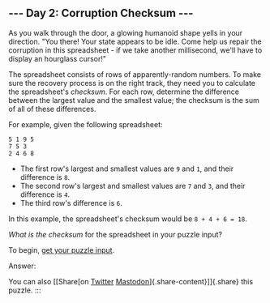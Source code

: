 ## \-\-- Day 2: Corruption Checksum \-\--

As you walk through the door, a glowing humanoid shape yells in your
direction. \"You there! Your state appears to be idle. Come help us
repair the corruption in this spreadsheet - if we take another
millisecond, we\'ll have to display an hourglass cursor!\"

The spreadsheet consists of rows of apparently-random numbers. To make
sure the recovery process is on the right track, they need you to
calculate the spreadsheet\'s *checksum*. For each row, determine the
difference between the largest value and the smallest value; the
checksum is the sum of all of these differences.

For example, given the following spreadsheet:

    5 1 9 5
    7 5 3
    2 4 6 8

-   The first row\'s largest and smallest values are `9` and `1`, and
    their difference is `8`.
-   The second row\'s largest and smallest values are `7` and `3`, and
    their difference is `4`.
-   The third row\'s difference is `6`.

In this example, the spreadsheet\'s checksum would be `8 + 4 + 6 = 18`.

*What is the checksum* for the spreadsheet in your puzzle input?

To begin, [get your puzzle input](2/input).

Answer:

You can also [\[Share[on
[Twitter](https://twitter.com/intent/tweet?text=%22Corruption+Checksum%22+%2D+Day+2+%2D+Advent+of+Code+2017&url=https%3A%2F%2Fadventofcode%2Ecom%2F2017%2Fday%2F2&related=ericwastl&hashtags=AdventOfCode)
[Mastodon](javascript:void(0);)]{.share-content}\]]{.share} this puzzle.
:::
